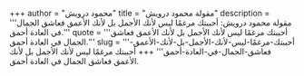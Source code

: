 +++
author = "محمود درويش"
title = "مقولة محمود درويش"
description = '''مقولة محمود درويش: أحببتك مرغمًا ليس لأنك الأجمل بل لأنك الأعمق فعاشق الجمال في العادة أحمق.'''
quote = '''أحببتك مرغمًا ليس لأنك الأجمل بل لأنك الأعمق فعاشق الجمال في العادة أحمق.'''
slug = '''أحببتك-مرغمًا-ليس-لأنك-الأجمل-بل-لأنك-الأعمق-فعاشق-الجمال-في-العادة-أحمق'''
+++
أحببتك مرغمًا ليس لأنك الأجمل بل لأنك الأعمق فعاشق الجمال في العادة أحمق.
